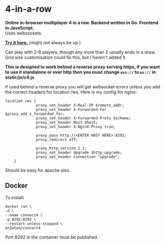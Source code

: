 # 4-in-a-row
**Online in-browser multiplayer 4 in a row. Backend written in Go. Frontend in JavaScript.**  
Uses websockets.

**[Try it here.](https://connect4.nwtn.uk/)** (might not always be up.)

Can play with  2-6 players, though any more than 2 usually ends in a draw. Grid size customisation could fix this, but I haven't added it.

**This is designed to work behind a reverse proxy serving https, if you want to use it standalone or over http then you must change `wss://` to `ws://` in static/js/c4.js**

If used behind a reverse proxy you will get websocket errors unless you add the correct headers for location /ws.
Here is my config for nginx:

    location /ws {
                  proxy_set_header X-Real-IP $remote_addr;
                  proxy_set_header X-Forwarded-For $proxy_add_x_forwarded_for;
                  proxy_set_header X-Forwarded-Proto $scheme;
                  proxy_set_header Host $host;
                  proxy_set_header X-NginX-Proxy true;

                  proxy_pass http://<ENTER HOST HERE>:8292;
                  proxy_redirect off;

                  proxy_http_version 1.1;
                  proxy_set_header Upgrade $http_upgrade;
                  proxy_set_header Connection "upgrade";
        }
Should be easy for apache also. 

## Docker
To install:

    docker run \
    -d \
    --name connect4 \
    -p 8292:8292 \
    --restart unless-stopped \
    en3wton/connect4
Port 8292 in the container must be published.
